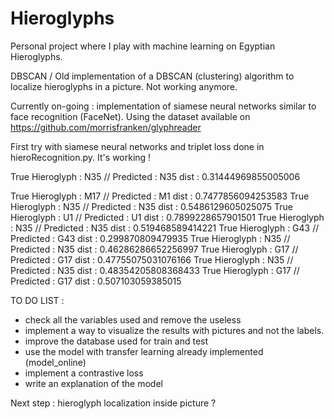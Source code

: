 # Hieroglyphs

Personal project where I play with machine learning on Egyptian Hieroglyphs.

DBSCAN / Old implementation of a DBSCAN (clustering) algorithm to localize hieroglyphs in a picture. Not working anymore.

Currently on-going : implementation of siamese neural networks similar to face recognition (FaceNet). Using the dataset
available on https://github.com/morrisfranken/glyphreader

First try with siamese neural networks and triplet loss done in hieroRecognition.py. It's working ! 

True Hieroglyph :  N35 // Predicted :  N35 dist :  0.31444969855005006

True Hieroglyph :  M17 // Predicted :  M1 dist :  0.7477856094253583
True Hieroglyph :  N35 // Predicted :  N35 dist :  0.5486129605025075
True Hieroglyph :  U1 // Predicted :  U1 dist :  0.7899228657901501
True Hieroglyph :  N35 // Predicted :  N35 dist :  0.519468589414221
True Hieroglyph :  G43 // Predicted :  G43 dist :  0.299870809479935
True Hieroglyph :  N35 // Predicted :  N35 dist :  0.46286286652256997
True Hieroglyph :  G17 // Predicted :  G17 dist :  0.47755075031076166
True Hieroglyph :  N35 // Predicted :  N35 dist :  0.48354205808368433 
True Hieroglyph :  G17 // Predicted :  G17 dist :  0.507103059385015 

TO DO LIST : 
- check all the variables used and remove the useless
- implement a way to visualize the results with pictures and not the labels.
- improve the database used for train and test
- use the model with transfer learning already implemented (model_online)
- implement a contrastive loss
- write an explanation of the model 

Next step : hieroglyph localization inside picture ? 
